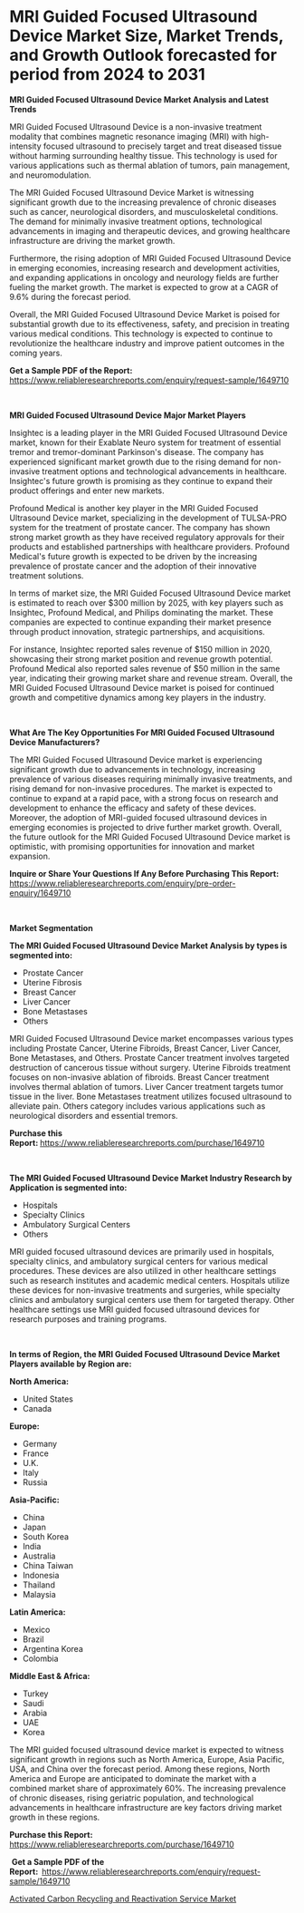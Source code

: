 <p><h1>MRI Guided Focused Ultrasound Device Market Size, Market Trends, and Growth Outlook forecasted for period from 2024 to 2031</h1></p><p><strong>MRI Guided Focused Ultrasound Device Market Analysis and Latest Trends</strong></p>
<p><p>MRI Guided Focused Ultrasound Device is a non-invasive treatment modality that combines magnetic resonance imaging (MRI) with high-intensity focused ultrasound to precisely target and treat diseased tissue without harming surrounding healthy tissue. This technology is used for various applications such as thermal ablation of tumors, pain management, and neuromodulation.</p><p>The MRI Guided Focused Ultrasound Device Market is witnessing significant growth due to the increasing prevalence of chronic diseases such as cancer, neurological disorders, and musculoskeletal conditions. The demand for minimally invasive treatment options, technological advancements in imaging and therapeutic devices, and growing healthcare infrastructure are driving the market growth.</p><p>Furthermore, the rising adoption of MRI Guided Focused Ultrasound Device in emerging economies, increasing research and development activities, and expanding applications in oncology and neurology fields are further fueling the market growth. The market is expected to grow at a CAGR of 9.6% during the forecast period.</p><p>Overall, the MRI Guided Focused Ultrasound Device Market is poised for substantial growth due to its effectiveness, safety, and precision in treating various medical conditions. This technology is expected to continue to revolutionize the healthcare industry and improve patient outcomes in the coming years.</p></p>
<p><strong>Get a Sample PDF of the Report:&nbsp;</strong> <a href="https://www.reliableresearchreports.com/enquiry/request-sample/1649710">https://www.reliableresearchreports.com/enquiry/request-sample/1649710</a></p>
<p>&nbsp;</p>
<p><strong>MRI Guided Focused Ultrasound Device Major Market Players</strong></p>
<p><p>Insightec is a leading player in the MRI Guided Focused Ultrasound Device market, known for their Exablate Neuro system for treatment of essential tremor and tremor-dominant Parkinson's disease. The company has experienced significant market growth due to the rising demand for non-invasive treatment options and technological advancements in healthcare. Insightec's future growth is promising as they continue to expand their product offerings and enter new markets.</p><p>Profound Medical is another key player in the MRI Guided Focused Ultrasound Device market, specializing in the development of TULSA-PRO system for the treatment of prostate cancer. The company has shown strong market growth as they have received regulatory approvals for their products and established partnerships with healthcare providers. Profound Medical's future growth is expected to be driven by the increasing prevalence of prostate cancer and the adoption of their innovative treatment solutions.</p><p>In terms of market size, the MRI Guided Focused Ultrasound Device market is estimated to reach over $300 million by 2025, with key players such as Insightec, Profound Medical, and Philips dominating the market. These companies are expected to continue expanding their market presence through product innovation, strategic partnerships, and acquisitions.</p><p>For instance, Insightec reported sales revenue of $150 million in 2020, showcasing their strong market position and revenue growth potential. Profound Medical also reported sales revenue of $50 million in the same year, indicating their growing market share and revenue stream. Overall, the MRI Guided Focused Ultrasound Device market is poised for continued growth and competitive dynamics among key players in the industry.</p></p>
<p>&nbsp;</p>
<p><strong>What Are The Key Opportunities For MRI Guided Focused Ultrasound Device Manufacturers?</strong></p>
<p><p>The MRI Guided Focused Ultrasound Device market is experiencing significant growth due to advancements in technology, increasing prevalence of various diseases requiring minimally invasive treatments, and rising demand for non-invasive procedures. The market is expected to continue to expand at a rapid pace, with a strong focus on research and development to enhance the efficacy and safety of these devices. Moreover, the adoption of MRI-guided focused ultrasound devices in emerging economies is projected to drive further market growth. Overall, the future outlook for the MRI Guided Focused Ultrasound Device market is optimistic, with promising opportunities for innovation and market expansion.</p></p>
<p><strong>Inquire or Share Your Questions If Any Before Purchasing This Report:</strong> <a href="https://www.reliableresearchreports.com/enquiry/pre-order-enquiry/1649710">https://www.reliableresearchreports.com/enquiry/pre-order-enquiry/1649710</a></p>
<p>&nbsp;</p>
<p><strong>Market Segmentation</strong></p>
<p><strong>The MRI Guided Focused Ultrasound Device Market Analysis by types is segmented into:</strong></p>
<p><ul><li>Prostate Cancer</li><li>Uterine Fibrosis</li><li>Breast Cancer</li><li>Liver Cancer</li><li>Bone Metastases</li><li>Others</li></ul></p>
<p><p>MRI Guided Focused Ultrasound Device market encompasses various types including Prostate Cancer, Uterine Fibroids, Breast Cancer, Liver Cancer, Bone Metastases, and Others. Prostate Cancer treatment involves targeted destruction of cancerous tissue without surgery. Uterine Fibroids treatment focuses on non-invasive ablation of fibroids. Breast Cancer treatment involves thermal ablation of tumors. Liver Cancer treatment targets tumor tissue in the liver. Bone Metastases treatment utilizes focused ultrasound to alleviate pain. Others category includes various applications such as neurological disorders and essential tremors.</p></p>
<p><strong>Purchase this Report:&nbsp;</strong><a href="https://www.reliableresearchreports.com/purchase/1649710">https://www.reliableresearchreports.com/purchase/1649710</a></p>
<p>&nbsp;</p>
<p><strong>The MRI Guided Focused Ultrasound Device Market Industry Research by Application is segmented into:</strong></p>
<p><ul><li>Hospitals</li><li>Specialty Clinics</li><li>Ambulatory Surgical Centers</li><li>Others</li></ul></p>
<p><p>MRI guided focused ultrasound devices are primarily used in hospitals, specialty clinics, and ambulatory surgical centers for various medical procedures. These devices are also utilized in other healthcare settings such as research institutes and academic medical centers. Hospitals utilize these devices for non-invasive treatments and surgeries, while specialty clinics and ambulatory surgical centers use them for targeted therapy. Other healthcare settings use MRI guided focused ultrasound devices for research purposes and training programs.</p></p>
<p>&nbsp;</p>
<p><strong>In terms of Region, the MRI Guided Focused Ultrasound Device Market Players available by Region are:</strong></p>
<p>
    <p> <strong> North America: </strong>
        <ul>
            <li>United States</li>
            <li>Canada</li>
        </ul>
        </p> 
    <p> <strong> Europe: </strong>
        <ul>
            <li>Germany</li>
            <li>France</li>
            <li>U.K.</li>
            <li>Italy</li>
            <li>Russia</li>
        </ul>
        </p> 
    <p> <strong> Asia-Pacific: </strong>
        <ul>
            <li>China</li>
            <li>Japan</li>
            <li>South Korea</li>
            <li>India</li>
            <li>Australia</li>
            <li>China Taiwan</li>
            <li>Indonesia</li>
            <li>Thailand</li>
            <li>Malaysia</li>
        </ul>
        </p> 
    <p> <strong> Latin America: </strong>
        <ul>
            <li>Mexico</li>
            <li>Brazil</li>
            <li>Argentina Korea</li>
            <li>Colombia</li>
        </ul>
        </p> 
    <p> <strong> Middle East & Africa: </strong>
        <ul>
            <li>Turkey</li>
            <li>Saudi</li>
            <li>Arabia</li>
            <li>UAE</li>
            <li>Korea</li>
        </ul>
    </p>
    </p>
<p><p>The MRI guided focused ultrasound device market is expected to witness significant growth in regions such as North America, Europe, Asia Pacific, USA, and China over the forecast period. Among these regions, North America and Europe are anticipated to dominate the market with a combined market share of approximately 60%. The increasing prevalence of chronic diseases, rising geriatric population, and technological advancements in healthcare infrastructure are key factors driving market growth in these regions.</p></p>
<p><strong>Purchase this Report: </strong><a href="https://www.reliableresearchreports.com/purchase/1649710">https://www.reliableresearchreports.com/purchase/1649710</a></p>
<p>&nbsp;<strong>Get a Sample PDF of the Report:&nbsp;&nbsp;</strong><a href="https://www.reliableresearchreports.com/enquiry/request-sample/1649710">https://www.reliableresearchreports.com/enquiry/request-sample/1649710</a></p>
<p><strong></strong></p>
<p><p><a href="https://github.com/singletonthaxterkelliehr2df/Market-Research-Report-List-1/blob/main/activated-carbon-recycling-and-reactivation-service-market.md">Activated Carbon Recycling and Reactivation Service Market</a></p></p>